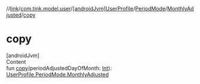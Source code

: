 //[link](../../../../index.md)/[com.tink.model.user](../../../index.md)/[[androidJvm]UserProfile](../../index.md)/[PeriodMode](../index.md)/[MonthlyAdjusted](index.md)/[copy](copy.md)



# copy  
[androidJvm]  
Content  
fun [copy](copy.md)(periodAdjustedDayOfMonth: [Int](https://kotlinlang.org/api/latest/jvm/stdlib/kotlin/-int/index.html)): [UserProfile.PeriodMode.MonthlyAdjusted](index.md)  



